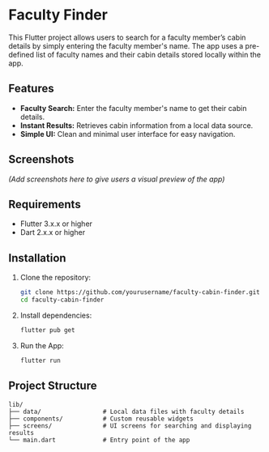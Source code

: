 # Faculty Finder

This Flutter project allows users to search for a faculty member’s cabin details by simply entering the faculty member's name. The app uses a pre-defined list of faculty names and their cabin details stored locally within the app.

## Features

- **Faculty Search:** Enter the faculty member's name to get their cabin details.
- **Instant Results:** Retrieves cabin information from a local data source.
- **Simple UI:** Clean and minimal user interface for easy navigation.

## Screenshots
*(Add screenshots here to give users a visual preview of the app)*

## Requirements

- Flutter 3.x.x or higher
- Dart 2.x.x or higher

## Installation

1. Clone the repository:
   ```bash
   git clone https://github.com/yourusername/faculty-cabin-finder.git
   cd faculty-cabin-finder

2. Install dependencies:
   ```bash
   flutter pub get

3. Run the App:
   ```bash
   flutter run

## Project Structure

    lib/
    ├── data/                 # Local data files with faculty details
    ├── components/           # Custom reusable widgets
    ├── screens/              # UI screens for searching and displaying results
    └── main.dart             # Entry point of the app
